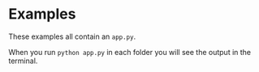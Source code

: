 # Examples

These examples all contain an `app.py`.

When you run `python app.py` in each folder you will see the output in the terminal.